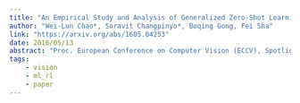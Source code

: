 ```yaml
---
title: "An Empirical Study and Analysis of Generalized Zero-Shot Learning for Object Recognition in the Wild"
author: "Wei-Lun Chao*, Soravit Changpinyo*, Boqing Gong, Fei Sha"
link: "https://arxiv.org/abs/1605.04253"
date: 2016/05/13
abstract: "Proc. European Conference on Computer Vision (ECCV), Spotlight Presentation, 2016."
tags:
    - vision
    - ml_rl
    - paper
---
```

